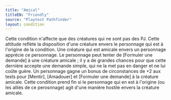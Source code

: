 ```yaml
---
title: "Amical"
titleEN: "Friendly"
source: "Playtest Pathfinder"
layout: condition
---
```


Cette condition n'affecte que des créatures qui ne sont pas des PJ. Cette attitude reflète la disposition d'une créature envers le personnage qui est à l'origine de la condition. Une créature qui est amicale envers un personnage apprécie ce personnage. Le personnage peut tenter de [Formuler une demande] à une créature amicale ; il y a de grandes chances pour que cette dernière accepte une demande simple, qui ne la met pas en danger et ne lui coûte guère. Un personnage gagne un bonus de circonstances de +2 aux tests pour [Mentir], [Amadouer] et [Formuler une demande] à la créature amicale. Cette condition prend fin si le personnage qui en est à l'origine (ou les alliés de ce perosnnage) agit d'une manière hostile envers la créature amicale.